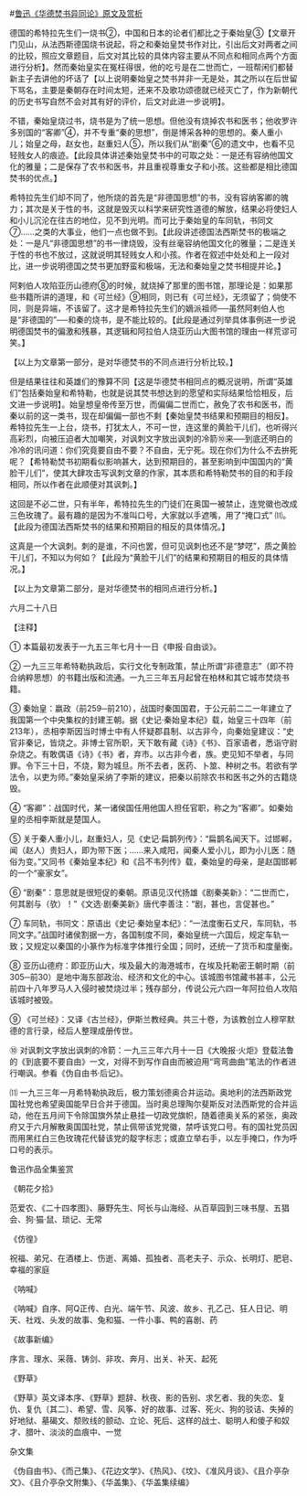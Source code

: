 #[鲁迅《华德焚书异同论》原文及赏析](https://www.vrrw.net/wx/8109.html)

德国的希特拉先生们一烧书②，中国和日本的论者们都比之于秦始皇③【文章开门见山，从法西斯德国烧书说起，将之和秦始皇焚书作对比，引出后文对两者之间的比较，照应文章题目，后文对其比较的具体内容主要从不同点和相同点两个方面进行分析】。然而秦始皇实在冤枉得很，他的吃亏是在二世而亡，一班帮闲们都替新主子去讲他的坏话了【以上说明秦始皇之焚书并非一无是处，其之所以在后世留下骂名，主要是秦朝存在时间太短，还来不及歌功颂德就已经灭亡了，作为新朝代的历史书写自然不会对其有好的评价，后文对此进一步说明】。

不错，秦始皇烧过书，烧书是为了统一思想。但他没有烧掉农书和医书；他收罗许多别国的“客卿”④，并不专重“秦的思想”，倒是博采各种的思想的。秦人重小儿；始皇之母，赵女也，赵重妇人⑤，所以我们从“剧秦”⑥的遗文中，也看不见轻贱女人的痕迹。【此段具体讲述秦始皇焚书中的可取之处：一是还有容纳他国文化的雅量；二是保存了农书和医书，并且重视尊重女子和小孩。这些都是相比德国焚书的优点。】



希特拉先生们却不同了，他所烧的首先是“非德国思想”的书，没有容纳客卿的魄力；其次是关于性的书，这就是毁灭以科学来研究性道德的解放，结果必将使妇人和小儿沉沦在往古的地位，见不到光明。而可比于秦始皇的车同轨，书同文⑦……之类的大事业，他们一点也做不到。【此段讲述德国法西斯焚书的极端之处：一是凡“非德国思想”的书一律烧毁，没有丝毫容纳他国文化的雅量；二是连关于性的书也不放过，这就说明其轻贱女人和小孩。作者在叙述中处处和上一段对比，进一步说明德国之焚书更加野蛮和极端，无法和秦始皇之焚书相提并论。】

阿剌伯人攻陷亚历山德府⑧的时候，就烧掉了那里的图书馆，那理论是：如果那些书籍所讲的道理，和《可兰经》⑨相同，则已有《可兰经》，无须留了；倘使不同，则是异端，不该留了。这才是希特拉先生们的嫡派祖师──虽然阿剌伯人也是“非德国的”──和秦的烧书，是不能比较的。【此段是通过列举具体事例进一步说明德国焚书的偏激和残暴，其逻辑和阿拉伯人烧亚历山大图书馆的理由一样荒谬可笑。】

【以上为文章第一部分，是对华德焚书的不同点进行分析比较。】

但是结果往往和英雄们的豫算不同【这是华德焚书相同点的概况说明，所谓“英雄们”包括秦始皇和希特勒，也就是说其焚书想达到的愿望和实际结果恰恰相反，后文进一步说明】。始皇想皇帝传至万世，而偏偏二世而亡，赦免了农书和医书，而秦以前的这一类书，现在却偏偏一部也不剩【秦始皇焚书结果和预期目的相反】。希特拉先生一上台，烧书，打犹太人，不可一世，连这里的黄脸干儿们，也听得兴高彩烈，向被压迫者大加嘲笑，对讽刺文字放出讽刺的冷箭⑩来──到底还明白的冷冷的讯问道：你们究竟要自由不要？不自由，无宁死。现在你们为什么不去拚死呢？【希特勒焚书初期看似影响甚大，达到预期目的，甚至影响到中国国内的“黄脸干儿们”，使其大肆攻击写讽刺文章的作家，其本质和希特勒焚书的目的和手段相同，所以作者在此顺便对其讽刺。】

这回是不必二世，只有半年，希特拉先生的门徒们在奥国一被禁止，连党徽也改成三色玫瑰了。最有趣的是因为不准叫口号，大家就以手遮嘴，用了“掩口式” ⑾。【此段为德国法西斯焚书的结果和预期目的相反的具体情况。】

这真是一个大讽刺。刺的是谁，不问也罢，但可见讽刺也还不是“梦呓”，质之黄脸干儿们，不知以为何如？【此段为“黄脸干儿们”的结果和预期目的相反的具体情况。】

【以上为文章第二部分，是对华德焚书的相同点进行分析。】

六月二十八日





【注释】

① 本篇最初发表于一九五三年七月十一日《申报·自由谈》。

② 一九三三年希特勒执政后，实行文化专制政策，禁止所谓“非德意志”（即不符合纳粹思想）的书籍出版和流通。一九三三年五月起曾在柏林和其它城市焚烧书籍。

③ 秦始皇：嬴政（前259─前210），战国时秦国国君，于公元前二二一年建立了我国第一个中央集权的封建王朝。据《史记·秦始皇本纪》载，始皇三十四年（前213年），丞相李斯因当时博士中有人怀疑郡县制、以古非今，向秦始皇建议：“史官非秦记，皆烧之。非博士官所职，天下敢有藏《诗》《书》、百家语者，悉诣守尉杂烧之。有敢偶语《诗》《书》者，弃市。以古非今者，族。吏见知不举者，与同罪。令下三十日，不烧，黥为城旦。所不去者，医药、卜筮、种树之书。若欲有学法令，以吏为师。”秦始皇采纳了李斯的建议，把秦以前除农书和医书之外的古籍烧毁。

④ “客卿”：战国时代，某一诸侯国任用他国人担任官职，称之为“客卿”。如秦始皇的丞相李斯就是楚国人。

⑤ 关于秦人重小儿，赵重妇人，见《史记·扁鹊列传》：“扁鹊名闻天下。过邯郸，闻（赵人）贵妇人，即为带下医；……来入咸阳，闻秦人爱小儿，即为小儿医：随俗为变。”又同书《秦始皇本纪》和《吕不韦列传》载，秦始皇的母亲，是赵国邯郸的一个“豪家女”。

⑥ “剧秦”：意思就是很短促的秦朝。原语见汉代扬雄《剧秦美新》：“二世而亡，何其剧与（欤）！”《文选·剧秦美新》唐代李善注：“剧，甚也，言促甚也。”

⑦ 车同轨，书同文：原语出《史记·秦始皇本纪》：“一法度衡石丈尺，车同轨，书同文字。”战国时诸侯割据一方，各国制度不同，秦始皇统一六国后，规定车轨一致；又规定以秦国的小篆作为标准字体推行全国；同时，还统一了货币和度量衡。

⑧ 亚历山德府：即亚历山大，埃及最大的海港城市，在埃及托勒密王朝时期（前305─前30）是地中海东部政治、经济和文化的中心。该城图书馆藏书甚丰，公元前四十八年罗马人入侵时被焚烧过半；残存部分，传说公元六四一年阿拉伯人攻陷该城时被毁。

⑨ 《可兰经》：又译《古兰经》，伊斯兰教经典。共三十卷，为该教创立人穆罕默德的言行录，经后人整理成册传世。

⑩ 对讽刺文字放出讽刺的冷箭：一九三三年六月十一日《大晚报·火炬》登载法鲁的《到底要不要自由》一文，对得不到写作自由而被迫用“弯弯曲曲”笔法的作者进行嘲讽。参看《伪自由书·后记》。

⑾ 一九三三年一月希特勒执政后，极力策划德奥合并运动。奥地利的法西斯政党国社党也希望奥国能早日合并于德国。当时奥总理陶尔斐斯反对法西斯党的合并运动，他在五月间下令除国旗外禁止悬挂一切政党旗帜，随着德奥关系的紧张，奥政府又于六月解散奥国国社党，禁止佩带该党党徽，禁呼该党口号。有的国社党员因而用黑红白三色玫瑰花代替该党的靛字标志；或直立举右手，以左手掩口，作为呼口号的表示。

鲁迅作品全集鉴赏

《朝花夕拾》

范爱农、《二十四孝图》、藤野先生、阿长与山海经、从百草园到三味书屋、五猖会、狗·猫·鼠、琐记、无常

《仿徨》

祝福、弟兄、在酒楼上、伤逝、离婚、孤独者、高老夫子、示众、长明灯、肥皂、幸福的家庭

《呐喊》

《呐喊》自序、阿Q正传、白光、端午节、风波、故乡、孔乙己、狂人日记、明天、社戏、头发的故事、兔和猫、一件小事、鸭的喜剧、药

《故事新编》

序言、理水、采薇、铸剑、非攻、奔月、出关、补天、起死

《野草》

《野草》英文译本序、《野草》题辞、秋夜、影的告别、求乞者、我的失恋、复仇、复仇〔其二〕、希望、雪、风筝、好的故事、过客、死火、狗的驳诘、失掉的好地狱、墓碣文、颓败线的颤动、立论、死后、这样的战士、聪明人和傻子和奴才、腊叶、淡淡的血痕中、一觉

杂文集

《伪自由书》、《而己集》、《花边文学》、《热风》、《坟》、《准风月谈》、《且介亭杂文》、《且介亭杂文附集》、《华盖集》、《华盖集续编》

